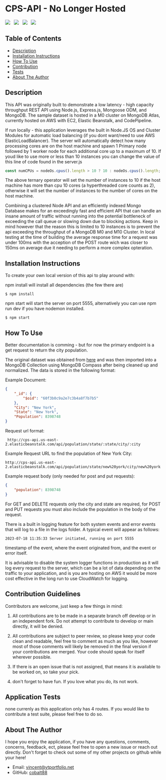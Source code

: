 # CPS-API - No Longer Hosted

<img src="https://img.shields.io/badge/JavaScript-323330?style=for-the-badge&logo=javascript&logoColor=F7DF1E"> &nbsp;
<img src="https://img.shields.io/badge/Node.js-339933?style=for-the-badge&logo=nodedotjs&logoColor=white"> &nbsp;
<img src="https://img.shields.io/badge/Express.js-000000?style=for-the-badge&logo=express&logoColor=white"> &nbsp;
<img src="https://img.shields.io/badge/MongoDB-4EA94B?style=for-the-badge&logo=mongodb&logoColor=white"> &nbsp;

## Table of Contents

- [Description](#overall-description)
- [Installation Instructions](#installation-instructions)
- [How To Use](#instructions/how-to-use)
- [Contribution](#contribution-guidelines)
- [Tests](#application-tests)
- [About The Author](#about-the-author)

## Description

This API was originally built to demonstrate a low latency - high capacity throughput REST API using Node.js, Express.js, Mongoose ODM, and MongoDB. The sample dataset is hosted in a M0 cluster on MongoDB Atlas, currently hosted on AWS with EC2, Elastic Beanstalk, and CodePipeline. 

If run locally - this application leverages the built in Node.JS OS and Cluster Modules for automatic load balancing (if you dont want/need to use AWS ElasticLoadBalancer). The server will automatically detect how many processing cores are on the host machine and spawn 1 Primary node followed by 1 worker node for each additional core up to a maximum of 10. If youd like to use more or less than 10 instances you can change the value of this line of code found in the server.js

```javascript
const numCPUs = nodeOs.cpus().length > 10 ? 10 : nodeOs.cpus().length;
```

The above ternary operator will set the number of instances to 10 if the host machine has more than cpu 10 cores (a hyperthreaded core counts as 2), otherwise it will set the number of instances to the number of cores on the host machine.

Combining a clustered Node API and an efficiently indexed Mongo Database makes for an exceedingly fast and efficient API that can handle an insane amount of traffic without running into the potential bottleneck of exceeding the call queue or slowing down due to blocking actions. Keep in mind however that the reason this is limited to 10 instances is to prevent the api exceeding the throughput of a MongoDB M0 and M10 Cluster. In local testing at the time of building the average response time for a request was under 100ms with the acception of the POST route wich was closer to 150ms on average due it needing to perform a more complex opteration.

## Installation Instructions

To create your own local version of this api to play around with:

npm install will install all dependencies (the few there are)

```
$ npm install
```

npm start will start the server on port 5555, alternatively you can use npm run dev if you have nodemon installed.

```
$ npm start
```

## How To Use

Better documentation is comming - but for now the primary endpoint is a get request to return the city population.

The original dataset was obtained from [here](https://github.com/Trazi-Ventures/sample-data-interview/blob/main/city_populations.csv) and was then imported into a MongoDB Collection using MongoDB Compass after being cleaned up and normalized. The data is stored in the following format:

Example Document:

```json
{
	"_id": {
		"$oid": "60f3b0c9a2e7c3b4a8f7b7b5"
	},
	"City": "New York",
	"State": "New York",
	"Population": 8398748
}
```

Request url format:

```
 http://cps-api.us-east-2.elasticbeanstalk.com/api/population/state/:state/city/:city
```

Example Request URL to find the population of New York City:

```
http://cps-api.us-east-2.elasticbeanstalk.com/api/population/state/new%20york/city/new%20york
```

Example request body (only needed for post and put requests):

```json
{
	"population": 8398748
}
```

For GET and DELETE requests only the city and state are required, for POST and PUT requests you must also include the population in the body of the request.

There is a built in logging feature for both system events and error events that will log to a file in the logs folder. A typical event will appear as follows:

```
2023-07-18 11:35:33 Server initiated, running on port 5555
```

timestamp of the event, where the event originated from, and the event or error itself.

It is advisable to disable the system logger functions in production as it will log every request to the server, which can be a lot of data depending on the traffic to your application, and is you are hosting on AWS it would be more cost effective in the long run to use CloudWatch for logging.

## Contribution Guidelines

Contributors are welcome, just keep a few things in mind:

1. All contributions are to be made in a separate branch off develop or in an independent fork. Do not attempt to contribute to develop or main directly, it will be denied.

2. All contributions are subject to peer review, so please keep your code clean and readable, feel free to comment as much as you like, however most of those comments will likely be removed in the final version if your contributions are merged. Your code should speak for itself wherever possible.

3. If there is an open issue that is not assigned, that means it is available to be worked on, so take your pick.

4. don't forget to have fun. If you love what you do, its not work.

## Application Tests

none currenly as this application only has 4 routes. If you would like to contribute a test suite, please feel free to do so.

## About The Author

I hope you enjoy the application, if you have any questions, comments, concerns, feedback, ect,
please feel free to open a new issue or reach out directly. Don't forget to check out some of my other projects on github while your here!

- Email: [vincent@vtportfolio.net](vincent@vtportfolio.net)
- GitHub: [cobalt88](https://github.com/cobalt88)
